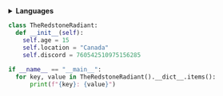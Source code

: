 <details>
  <summary><strong>Languages</strong></summary>
  <br>
  <img src="https://github-readme-stats.vercel.app/api/top-langs?username=TheRedstoneRadiant&bg_color=f7f7f7&text_color=000&hide_border=true&count_private=true&layout=compact&hide_title=true" alt="Top languages" width="45%">
  
  
</details>

```py
class TheRedstoneRadiant:
  def __init__(self):
    self.age = 15
    self.location = "Canada"
    self.discord = 760542510975156285
    
if __name__ == "__main__":
  for key, value in TheRedstoneRadiant().__dict__.items():
      print(f"{key}: {value}")
```
